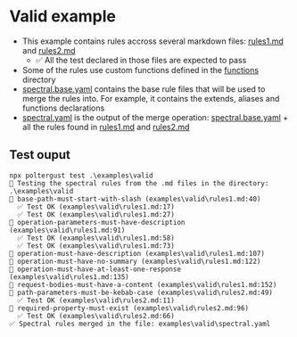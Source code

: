 # Valid example

* This example contains rules accross several markdown files: [rules1.md](rules1.md) and [rules2.md](rules2.md)
  * ✅ All the test declared in those files are expected to pass
* Some of the rules use custom functions defined in the [functions](functions) directory
* [spectral.base.yaml](spectral.base.yaml) contains the base rule files that will be used to merge the rules into. For example, it contains the extends, aliases and functions declarations
* [spectral.yaml](spectral.yaml) is the output of the merge operation: [spectral.base.yaml](spectral.base.yaml) + all the rules found in [rules1.md](rules1.md) and [rules2.md](rules2.md)

## Test ouput

```
npx poltergust test .\examples\valid
🔎 Testing the spectral rules from the .md files in the directory: .\examples\valid
👻 base-path-must-start-with-slash (examples\valid\rules1.md:40)
  ✅ Test OK (examples\valid\rules1.md:17)
  ✅ Test OK (examples\valid\rules1.md:27)
👻 operation-parameters-must-have-description (examples\valid\rules1.md:91)
  ✅ Test OK (examples\valid\rules1.md:58)
  ✅ Test OK (examples\valid\rules1.md:73)
👻 operation-must-have-description (examples\valid\rules1.md:107)
👻 operation-must-have-no-summary (examples\valid\rules1.md:122)
👻 operation-must-have-at-least-one-response (examples\valid\rules1.md:135)
👻 request-bodies-must-have-a-content (examples\valid\rules1.md:152)
👻 path-parameters-must-be-kebab-case (examples\valid\rules2.md:49)
  ✅ Test OK (examples\valid\rules2.md:11)
👻 required-property-must-exist (examples\valid\rules2.md:96)
  ✅ Test OK (examples\valid\rules2.md:66)
✅ Spectral rules merged in the file: examples\valid\spectral.yaml
```